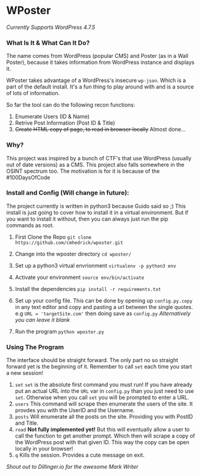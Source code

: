 # WPoster
*Currently Supports WordPress 4.7.5*
### What Is It & What Can It Do?
The name comes from WordPress (popular CMS) and Poster (as in a Wall Poster), because it takes information from WordPress instance and displays it. 

WPoster takes advantage of a WordPress's insecure `wp-json`. Which is a part of the default install. It's a fun thing to play around with and is a source of lots of information. 

So far the tool can do the following recon functions:
1. Enumerate Users (ID & Name)
2. Retrive Post Information (Post ID & Title)
3. ~~Create HTML copy of page, to read in browser locally~~ Almost done...

### Why?
This project was inspired by a bunch of CTF's that use WordPress (usually out of date versions) as a CMS. This project also falls somewhere in the OSINT spectrum too. The motivation is for it is because of the #100DaysOfCode

### Install and Config (Will change in future):
The project currently is written in python3 because Guido said so ;)
This install is just going to cover how to install it in a virtual environment. But if you want to install it without, then you can always just run the pip commands as root.

1. First Clone the Repo
`git clone https://github.com/cmhedrick/wposter.git`

2. Change into the wposter directory
`cd wposter/`
3. Set up a python3 virtual envrionment
`virtualenv -p python3 env`
4. Activate your environment
`source env/bin/activate`
5. Install the dependencies
`pip install -r requirements.txt`
6. Set up your config file. This can be done by opening up `config.py.copy` in any text editor and copy and pasting a url between the single quotes.  
e.g `URL = 'targetSite.com'` then doing save as `config.py`
*Alternatively you can leave it blank*
7. Run the program
`python wposter.py`

### Using The Program
The interface should be straight forward. The only part no so straight forward yet is the beginning of it. Remember to call `set` each time you start a new session!

1. `set`
`set` is the absolute first command you must run! If you have already put an actual URL into the `URL` var in `config.py` than you just need to use `set`. Otherwise when you call `set` you will be prompted to enter a URL.
2. `users`
This command will scrape then enumerate the users of the site. It provdes you with the UserID and the Username.
3. `posts`
Will enumerate all the posts on the site. Providing you with PostID and Title.
4. `read`
**Not fully implemented yet!** But this will eventually allow a user to call the function to get another prompt. Which then will scrape a copy of the WordPress post with that given ID. This way the copy can be open locally in your browser!
5. `q`
Kills the session. Provides a cute message on exit.

*Shout out to Dillinger.io for the awesome Mark Writer*